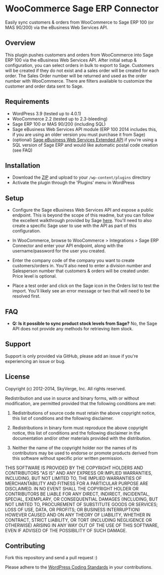# WooCommerce Sage ERP Connector

Easily sync customers & orders from WooCommerce to Sage ERP 100 (or MAS 90/200) via the eBusiness Web Services API.

## Overview

This plugin pushes customers and orders from WooCommerce into Sage ERP 100 via the eBusiness Web Services API. After initial setup & configuration, you can select orders in bulk to export to Sage. Customers will be created if they do not exist and a sales order will be created for each order. The Sales Order number will be returned and used as the order number with WooCommerce. There are filters available to customize the customer and order data sent to Sage.

## Requirements

* WordPress 3.9 (tested up to 4.0.1)
* WooCommerce 2.2 (tested up to 2.3-bleeding)
* Sage ERP 100 or MAS 90/200 (including SQL)
* Sage eBusiness Web Services API module (ERP 100 2014 includes this, if you are using an older version you must purchase it from Sage)
* (optional) [Sage eBusiness Web Services Extended API](https://github.com/skyverge/sage-ebusiness-webservices-extended) if you're using a SQL version of Sage ERP and would like automatic postal code creation (see FAQ)

## Installation

* Download the [ZIP](https://github.com/skyverge/woocommerce-sage-erp-connector/archive/master.zip) and upload to your `/wp-content/plugins` directory
* Activate the plugin through the 'Plugins' menu in WordPress

## Setup

* Configure the Sage eBusiness Web Services API and expose a public endpoint. This is beyond the scope of this readme, but you can follow the excellent walkthrough provided by Sage [here](http://infosource.sagesoftwareonline.com/sw_attach/sso/mas90/445WebServices.pdf). You'll need to also create a specific Sage user to use with the API as part of this configuration.

* In WooCommerce, browse to WooCommerce > Integrations > Sage ERP Connector and enter your API endpoint, along with the username/password for the user you created.

* Enter the company code of the company you want to create customers/orders in. You'll also need to enter a division number and Salesperson number that customers & orders will be created under. Price level is optional.

* Place a test order and click on the Sage icon in the Orders list to test the import. You'll likely see an error message or two that will need to be resolved first.

## FAQ

* __Q: Is it possible to sync product stock levels from Sage?__
No, the Sage API does not provide any methods for retrieving item stock.


## Support

Support is only provided via GitHub, please add an issue if you're experiencing an issue or bug.

## License

Copyright (c) 2012-2014, SkyVerge, Inc.
All rights reserved.

Redistribution and use in source and binary forms, with or without modification, are permitted provided that the following conditions are met:

1. Redistributions of source code must retain the above copyright notice, this list of conditions and the following disclaimer.

2. Redistributions in binary form must reproduce the above copyright notice, this list of conditions and the following disclaimer in the documentation and/or other materials provided with the distribution.

3. Neither the name of the copyright holder nor the names of its contributors may be used to endorse or promote products derived from this software without specific prior written permission.

THIS SOFTWARE IS PROVIDED BY THE COPYRIGHT HOLDERS AND CONTRIBUTORS "AS IS" AND ANY EXPRESS OR IMPLIED WARRANTIES, INCLUDING, BUT NOT LIMITED TO, THE IMPLIED WARRANTIES OF MERCHANTABILITY AND FITNESS FOR A PARTICULAR PURPOSE ARE DISCLAIMED. IN NO EVENT SHALL THE COPYRIGHT HOLDER OR CONTRIBUTORS BE LIABLE FOR ANY DIRECT, INDIRECT, INCIDENTAL, SPECIAL, EXEMPLARY, OR CONSEQUENTIAL DAMAGES (INCLUDING, BUT NOT LIMITED TO, PROCUREMENT OF SUBSTITUTE GOODS OR SERVICES; LOSS OF USE, DATA, OR PROFITS; OR BUSINESS INTERRUPTION) HOWEVER CAUSED AND ON ANY THEORY OF LIABILITY, WHETHER IN CONTRACT, STRICT LIABILITY, OR TORT (INCLUDING NEGLIGENCE OR OTHERWISE) ARISING IN ANY WAY OUT OF THE USE OF THIS SOFTWARE, EVEN IF ADVISED OF THE POSSIBILITY OF SUCH DAMAGE.

## Contributing

Fork this repository and send a pull request :)

Please adhere to the [WordPress Coding Standards](http://codex.wordpress.org/WordPress_Coding_Standards) in your contributions.

